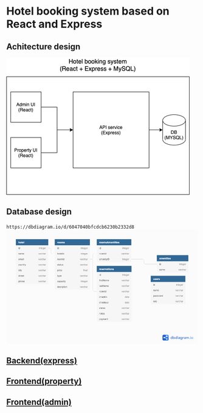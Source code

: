 # Hotel booking system based on React and Express

## Achitecture design
![system architecture](./docs/architecture.png?raw=true "system architecture")

## Database design
`https://dbdiagram.io/d/6047040bfcdcb6230b2332d8`
![database design](./docs/hotelBookingSystemDB.png?raw=true "system database design")


## [Backend(express)](./backend)

## [Frontend(property)](./frontends/property)

## [Frontend(admin)](./frontends/admin)
